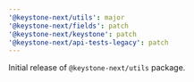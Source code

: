 ```yaml
---
'@keystone-next/utils': major
'@keystone-next/fields': patch
'@keystone-next/keystone': patch
'@keystone-next/api-tests-legacy': patch
---
```


Initial release of `@keystone-next/utils` package.
